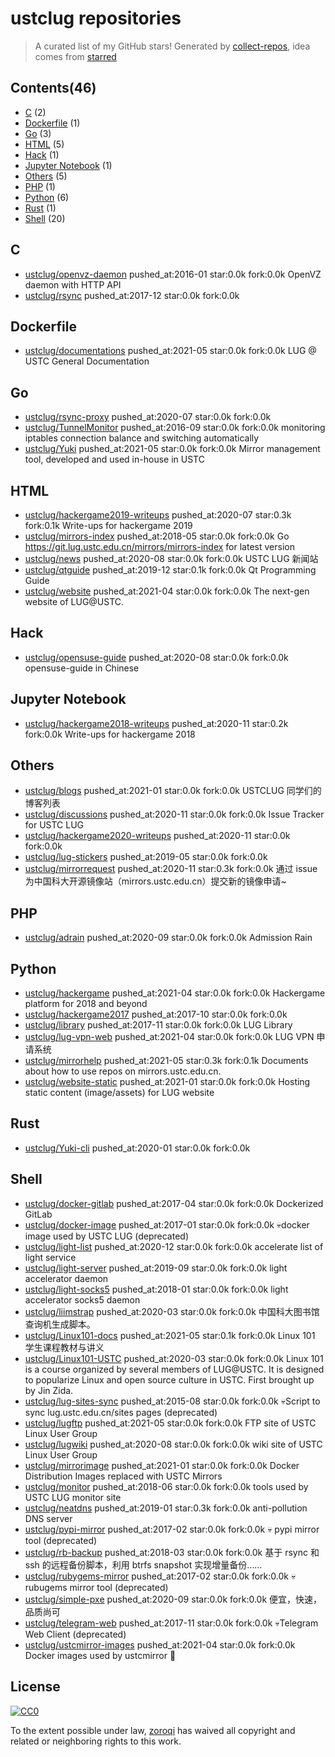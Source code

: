 # ustclug repositories


> A curated list of my GitHub stars!  Generated by [collect-repos](https://github.com/zoroqi/collect-repos), idea comes from [starred](https://github.com/maguowei/starred)  


## Contents(46)

- [C](#c) (2)
- [Dockerfile](#dockerfile) (1)
- [Go](#go) (3)
- [HTML](#html) (5)
- [Hack](#hack) (1)
- [Jupyter Notebook](#jupyter-notebook) (1)
- [Others](#others) (5)
- [PHP](#php) (1)
- [Python](#python) (6)
- [Rust](#rust) (1)
- [Shell](#shell) (20)

## C

- [ustclug/openvz-daemon](https://github.com/ustclug/openvz-daemon) pushed_at:2016-01 star:0.0k fork:0.0k OpenVZ daemon with HTTP API
- [ustclug/rsync](https://github.com/ustclug/rsync) pushed_at:2017-12 star:0.0k fork:0.0k 

## Dockerfile

- [ustclug/documentations](https://github.com/ustclug/documentations) pushed_at:2021-05 star:0.0k fork:0.0k LUG @ USTC General Documentation

## Go

- [ustclug/rsync-proxy](https://github.com/ustclug/rsync-proxy) pushed_at:2020-07 star:0.0k fork:0.0k 
- [ustclug/TunnelMonitor](https://github.com/ustclug/TunnelMonitor) pushed_at:2016-09 star:0.0k fork:0.0k monitoring iptables connection balance and switching automatically
- [ustclug/Yuki](https://github.com/ustclug/Yuki) pushed_at:2021-05 star:0.0k fork:0.0k Mirror management tool, developed and used in-house in USTC

## HTML

- [ustclug/hackergame2019-writeups](https://github.com/ustclug/hackergame2019-writeups) pushed_at:2020-07 star:0.3k fork:0.1k Write-ups for hackergame 2019
- [ustclug/mirrors-index](https://github.com/ustclug/mirrors-index) pushed_at:2018-05 star:0.0k fork:0.0k Go https://git.lug.ustc.edu.cn/mirrors/mirrors-index for latest version
- [ustclug/news](https://github.com/ustclug/news) pushed_at:2020-08 star:0.0k fork:0.0k USTC LUG 新闻站
- [ustclug/qtguide](https://github.com/ustclug/qtguide) pushed_at:2019-12 star:0.1k fork:0.0k Qt Programming Guide
- [ustclug/website](https://github.com/ustclug/website) pushed_at:2021-04 star:0.0k fork:0.0k The next-gen website of LUG@USTC.

## Hack

- [ustclug/opensuse-guide](https://github.com/ustclug/opensuse-guide) pushed_at:2020-08 star:0.0k fork:0.0k opensuse-guide in Chinese

## Jupyter Notebook

- [ustclug/hackergame2018-writeups](https://github.com/ustclug/hackergame2018-writeups) pushed_at:2020-11 star:0.2k fork:0.0k Write-ups for hackergame 2018

## Others

- [ustclug/blogs](https://github.com/ustclug/blogs) pushed_at:2021-01 star:0.0k fork:0.0k USTCLUG 同学们的博客列表
- [ustclug/discussions](https://github.com/ustclug/discussions) pushed_at:2020-11 star:0.0k fork:0.0k Issue Tracker for USTC LUG
- [ustclug/hackergame2020-writeups](https://github.com/ustclug/hackergame2020-writeups) pushed_at:2020-11 star:0.0k fork:0.0k 
- [ustclug/lug-stickers](https://github.com/ustclug/lug-stickers) pushed_at:2019-05 star:0.0k fork:0.0k 
- [ustclug/mirrorrequest](https://github.com/ustclug/mirrorrequest) pushed_at:2020-11 star:0.3k fork:0.0k 通过 issue 为中国科大开源镜像站（mirrors.ustc.edu.cn）提交新的镜像申请~

## PHP

- [ustclug/adrain](https://github.com/ustclug/adrain) pushed_at:2020-09 star:0.0k fork:0.0k Admission Rain

## Python

- [ustclug/hackergame](https://github.com/ustclug/hackergame) pushed_at:2021-04 star:0.0k fork:0.0k Hackergame platform for 2018 and beyond
- [ustclug/hackergame2017](https://github.com/ustclug/hackergame2017) pushed_at:2017-10 star:0.0k fork:0.0k 
- [ustclug/library](https://github.com/ustclug/library) pushed_at:2017-11 star:0.0k fork:0.0k LUG Library
- [ustclug/lug-vpn-web](https://github.com/ustclug/lug-vpn-web) pushed_at:2021-04 star:0.0k fork:0.0k LUG VPN 申请系统
- [ustclug/mirrorhelp](https://github.com/ustclug/mirrorhelp) pushed_at:2021-05 star:0.3k fork:0.1k Documents about how to use repos on mirrors.ustc.edu.cn.
- [ustclug/website-static](https://github.com/ustclug/website-static) pushed_at:2021-01 star:0.0k fork:0.0k Hosting static content (image/assets) for LUG website

## Rust

- [ustclug/Yuki-cli](https://github.com/ustclug/Yuki-cli) pushed_at:2020-01 star:0.0k fork:0.0k 

## Shell

- [ustclug/docker-gitlab](https://github.com/ustclug/docker-gitlab) pushed_at:2017-04 star:0.0k fork:0.0k Dockerized GitLab
- [ustclug/docker-image](https://github.com/ustclug/docker-image) pushed_at:2017-01 star:0.0k fork:0.0k 💀docker image used by USTC LUG (deprecated)
- [ustclug/light-list](https://github.com/ustclug/light-list) pushed_at:2020-12 star:0.0k fork:0.0k accelerate list of light service
- [ustclug/light-server](https://github.com/ustclug/light-server) pushed_at:2019-09 star:0.0k fork:0.0k light accelerator daemon
- [ustclug/light-socks5](https://github.com/ustclug/light-socks5) pushed_at:2018-01 star:0.0k fork:0.0k light accelerator socks5 daemon
- [ustclug/liimstrap](https://github.com/ustclug/liimstrap) pushed_at:2020-03 star:0.0k fork:0.0k 中国科大图书馆查询机生成脚本。
- [ustclug/Linux101-docs](https://github.com/ustclug/Linux101-docs) pushed_at:2021-05 star:0.1k fork:0.0k Linux 101 学生课程教材与讲义
- [ustclug/Linux101-USTC](https://github.com/ustclug/Linux101-USTC) pushed_at:2020-03 star:0.0k fork:0.0k Linux 101 is a course organized by several members of LUG@USTC. It is designed to popularize Linux and open source culture in USTC. First brought up by Jin Zida.
- [ustclug/lug-sites-sync](https://github.com/ustclug/lug-sites-sync) pushed_at:2015-08 star:0.0k fork:0.0k 💀Script to sync lug.ustc.edu.cn/sites pages (deprecated)
- [ustclug/lugftp](https://github.com/ustclug/lugftp) pushed_at:2021-05 star:0.0k fork:0.0k FTP site of USTC Linux User Group
- [ustclug/lugwiki](https://github.com/ustclug/lugwiki) pushed_at:2020-08 star:0.0k fork:0.0k wiki site of USTC Linux User Group
- [ustclug/mirrorimage](https://github.com/ustclug/mirrorimage) pushed_at:2021-01 star:0.0k fork:0.0k Docker Distribution Images replaced with USTC Mirrors
- [ustclug/monitor](https://github.com/ustclug/monitor) pushed_at:2018-06 star:0.0k fork:0.0k tools used by USTC LUG monitor site
- [ustclug/neatdns](https://github.com/ustclug/neatdns) pushed_at:2019-01 star:0.3k fork:0.0k anti-pollution DNS server
- [ustclug/pypi-mirror](https://github.com/ustclug/pypi-mirror) pushed_at:2017-02 star:0.0k fork:0.0k 💀 pypi mirror tool (deprecated)
- [ustclug/rb-backup](https://github.com/ustclug/rb-backup) pushed_at:2018-03 star:0.0k fork:0.0k 基于 rsync 和 ssh 的远程备份脚本，利用 btrfs snapshot 实现增量备份……
- [ustclug/rubygems-mirror](https://github.com/ustclug/rubygems-mirror) pushed_at:2017-02 star:0.0k fork:0.0k 💀 rubugems mirror tool (deprecated)
- [ustclug/simple-pxe](https://github.com/ustclug/simple-pxe) pushed_at:2020-09 star:0.0k fork:0.0k 便宜，快速，品质尚可
- [ustclug/telegram-web](https://github.com/ustclug/telegram-web) pushed_at:2017-11 star:0.0k fork:0.0k 💀Telegram Web Client (deprecated)
- [ustclug/ustcmirror-images](https://github.com/ustclug/ustcmirror-images) pushed_at:2021-04 star:0.0k fork:0.0k Docker images used by ustcmirror :rocket:


## License

[![CC0](http://mirrors.creativecommons.org/presskit/buttons/88x31/svg/cc-zero.svg)](https://creativecommons.org/publicdomain/zero/1.0/)

To the extent possible under law, [zoroqi](https://github.com/zoroqi) has waived all copyright and related or neighboring rights to this work.
